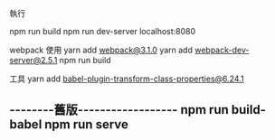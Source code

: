 執行

npm run build
npm run dev-server
localhost:8080



webpack 使用
yarn add webpack@3.1.0
yarn add webpack-dev-server@2.5.1
npm run build

工具
yarn add babel-plugin-transform-class-properties@6.24.1



--------舊版------------------
npm run build-babel
npm run serve
----------------------------